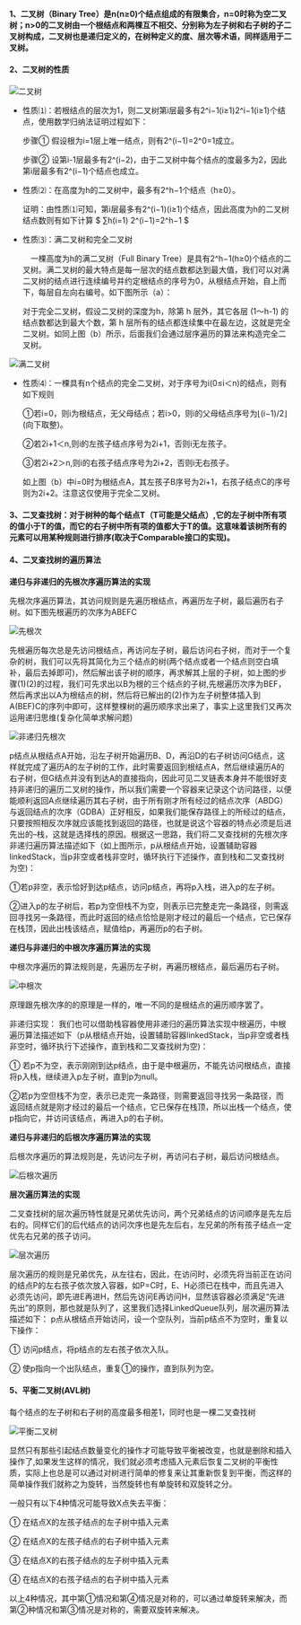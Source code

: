 #### 1、二叉树（Binary Tree）是n(n≥0)个结点组成的有限集合，n=0时称为空二叉树；n>0的二叉树由一个根结点和两棵互不相交、分别称为左子树和右子树的子二叉树构成，二叉树也是递归定义的，在树种定义的度、层次等术语，同样适用于二叉树。

#### 2、二叉树的性质

![二叉树](https://github.com/chen-eugene/Algorithm/blob/master/image/20161218201824994.png)

  - 性质⑴：若根结点的层次为1，则二叉树第i层最多有2^i−1(i≥1)2^i−1(i≥1)个结点，使用数学归纳法证明过程如下： 

    步骤① 假设根为i=1层上唯一结点，则有2^(i−1)=2^0=1成立。 
    
    步骤② 设第i-1层最多有2^(i−2)，由于二叉树中每个结点的度最多为2，因此第i层最多有2^(i−1)个结点也成立。
    
  - 性质⑵：在高度为h的二叉树中，最多有2^h−1个结点（h≥0）。 

    证明：由性质⑴可知，第i层最多有2^(i−1)(i≥1)个结点，因此高度为h的二叉树结点数则有如下计算 $ ∑h(i=1) 2^(i−1)=2^h−1 $
    
  - 性质⑶：满二叉树和完全二叉树 
  
     一棵高度为h的满二叉树（Full Binary Tree）是具有2^h−1(h≥0)个结点的二叉树。满二叉树的最大特点是每一层次的结点数都达到最大值，我们可以对满二叉树的结点进行连续编号并约定根结点的序号为0，从根结点开始，自上而下，每层自左向右编号。如下图所示（a）：
     
     对于完全二叉树，假设二叉树的深度为h，除第 h 层外，其它各层 (1～h-1) 的结点数都达到最大个数，第 h 层所有的结点都连续集中在最左边，这就是完全二叉树。如同上图（b）所示，后面我们会通过层序遍历的算法来构造完全二叉树。

![满二叉树](https://github.com/chen-eugene/Algorithm/blob/master/image/20161218221545338.png)

  - 性质⑷：一棵具有n个结点的完全二叉树，对于序号为i(0≤i＜n)的结点，则有如下规则 

    ①若i=0，则i为根结点，无父母结点；若i>0，则i的父母结点序号为⌊(i−1)/2⌋(向下取整)。 
    
    ②若2i+1＜n,则i的左孩子结点序号为2i+1，否则i无左孩子。 
    
    ③若2i+2＞n,则i的右孩子结点序号为2i+2，否则i无右孩子。 
    
    如上图（b）中i=0时为根结点A，其左孩子B序号为2i+1，右孩子结点C的序号则为2i+2。注意这仅使用于完全二叉树。
    
#### 3、二叉查找树：对于树种的每个结点T（T可能是父结点）,它的左子树中所有项的值小于T的值，而它的右子树中所有项的值都大于T的值。这意味着该树所有的元素可以用某种规则进行排序(取决于Comparable接口的实现)。

#### 4、二叉查找树的遍历算法

   **递归与非递归的先根次序遍历算法的实现**
   
   先根次序遍历算法，其访问规则是先遍历根结点，再遍历左子树，最后遍历右子树。如下图先根遍历的次序为ABEFC 
   
   ![先根次](https://github.com/chen-eugene/Algorithm/blob/master/image/20161220224702494.png)

   先根遍历每次总是先访问根结点，再访问左子树，最后访问右子树，而对于一个复杂的树，我们可以先将其简化为三个结点的树(两个结点或者一个结点则空白填补，最后去掉即可)，然后解出该子树的顺序，再求解其上层的子树，如上图的步骤(1)(2)的过程，我们可先求出以B为根的三个结点的子树,先根遍历次序为BEF，然后再求出以A为根结点的树，然后将已解出的(2)作为左子树整体插入到A(BEF)C的序列中即可，这样整棵树的遍历顺序求出来了，事实上这里我们又再次运用递归思维(复杂化简单求解问题)
   
   ![非递归先根次](https://github.com/chen-eugene/Algorithm/blob/master/image/20161221080520699.png)

   p结点从根结点A开始，沿左子树开始遍历B、D，再沿D的右子树访问G结点，这样就完成了遍历A的左子树的工作，此时需要返回到根结点A，然后继续遍历A的右子树，但G结点并没有到达A的直接指向，因此可见二叉链表本身并不能很好支持非递归的遍历二叉树的操作，所以我们需要一个容器来记录这个访问路径，以便能顺利返回A点继续遍历其右子树，由于所有刚才所有经过的结点次序（ABDG）与返回结点的次序（GDBA）正好相反，如果我们能保存路径上的所经过的结点，只要按照相反次序就应该能找到返回的路径，也就是说这个容器的特点必须是后进先出的–栈，这就是选择栈的原因。根据这一思路，我们将二叉查找树的先根次序非递归遍历算法描述如下（如上图所示，p从根结点开始，设置辅助容器linkedStack，当p非空或者栈非空时，循环执行下述操作，直到栈和二叉查找树为空)： 
   
①若p非空，表示恰好到达p结点，访问p结点，再将p入栈，进入p的左子树。 

②进入p的左子树后，若p为空但栈不为空，则表示已完整走完一条路径，则需返回寻找另一条路径，而此时返回的结点恰恰是刚才经过的最后一个结点，它已保存在栈顶，因此出栈该结点，赋值给p，再遍历p的右子树。

  **递归与非递归的中根次序遍历算法的实现**
  
  中根次序遍历的算法规则是，先遍历左子树，再遍历根结点，最后遍历右子树。
  
  ![中根次](https://github.com/chen-eugene/Algorithm/blob/master/image/20161221091232138.png)
  
  原理跟先根次序的的原理是一样的，唯一不同的是根结点的遍历顺序罢了。
  
  非递归实现：
  我们也可以借助栈容器使用非递归的遍历算法实现中根遍历，中根遍历算法描述如下（p从根结点开始，设置辅助容器linkedStack，当p非空或者栈非空时，循环执行下述操作，直到栈和二叉查找树为空)：  
  
① 若p不为空，表示刚刚到达p结点，由于是中根遍历，不能先访问根结点，直接将p入栈，继续进入p左子树，直到p为null。  

②若p为空但栈不为空，表示已走完一条路径，则需要返回寻找另一条路径，而返回结点就是刚才经过的最后一个结点，它已保存在栈顶，所以出栈一个结点，使p指向它，并访问该结点，再进入p的右子树。

  **递归与非递归的后根次序遍历算法的实现**
  
  后根次序遍历的算法规则是，先访问左子树，再访问右子树，最后访问根结点。
  
  ![后根次遍历](https://github.com/chen-eugene/Algorithm/blob/master/image/20161221091252773.png)
  
  **层次遍历算法的实现**
  
  二叉查找树的层次遍历特性就是兄弟优先访问，两个兄弟结点的访问顺序是先左后右的。同样它们的后代结点的访问次序也是先左后右，左兄弟的所有孩子结点一定优先右兄弟的孩子访问。
  
  ![层次遍历](https://github.com/chen-eugene/Algorithm/blob/master/image/20161222064858766.png)
  
  层次遍历的规则是兄弟优先，从左往右，因此，在访问时，必须先将当前正在访问的结点P的左右孩子依次放入容器，如P=C时，E、H必须已在栈中，而且先进入必须先访问，即先进E再进H，然后先访问E再访问H，显然该容器必须满足“先进先出”的原则，那也就是队列了，这里我们选择LinkedQueue队列，层次遍历算法描述如下： 
p点从根结点开始访问，设一个空队列，当前p结点不为空时，重复以下操作： 

① 访问p结点，将p结点的左右孩子依次入队。 

② 使p指向一个出队结点，重复①的操作，直到队列为空。 

#### 5、平衡二叉树(AVL树)

  每个结点的左子树和右子树的高度最多相差1，同时也是一棵二叉查找树

  ![平衡二叉树](https://github.com/chen-eugene/Algorithm/blob/master/image/20161228092323204.png)
  
  显然只有那些引起结点数量变化的操作才可能导致平衡被改变，也就是删除和插入操作了,如果发生这样的情况，我们就必须考虑插入元素后恢复二叉树的平衡性质，实际上也总是可以通过对树进行简单的修复来让其重新恢复到平衡，而这样的简单操作我们就称之为旋转，当然旋转也有单旋转和双旋转之分。
    
一般只有以下4种情况可能导致X点失去平衡： 

① 在结点X的左孩子结点的左子树中插入元素 

② 在结点X的左孩子结点的右子树中插入元素 

③ 在结点X的右孩子结点的左子树中插入元素 

④ 在结点X的右孩子结点的右子树中插入元素 

以上4种情况，其中第①情况和第④情况是对称的，可以通过单旋转来解决，而第②种情况和第③情况是对称的，需要双旋转来解决。





